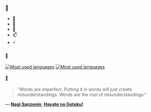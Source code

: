 ### 👋

- 🔭
- 🌱
- 💬
- 📫
- ⚡

#### 🧏

[![Most used languages](https://github-readme-stats-aynah.vercel.app/api/top-langs/?username=aynh&theme=solarized-dark&langs_count=6&layout=compact&hide_title=true)](https://github.com/anuraghazra/github-readme-stats#gh-dark-mode-only)
[![Most used languages](https://github-readme-stats-aynah.vercel.app/api/top-langs/?username=aynh&theme=solarized-light&langs_count=6&layout=compact&hide_title=true)](https://github.com/anuraghazra/github-readme-stats#gh-light-mode-only)

#### 💬

> "Words are imperfect. Putting it in words will just create misunderstandings. Words are the root of misunderstandings."

&mdash; [**Nagi Sanzenin**](https://myanimelist.net/character.php?q=Nagi%20Sanzenin&cat=character), [**Hayate no Gotoku!**](https://myanimelist.net/search/all?q=Hayate%20no%20Gotoku!&cat=all)
